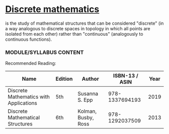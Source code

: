 # [Discrete mathematics](https://en.wikipedia.org/wiki/Discrete_mathematics) 
is the study of  mathematical structures that can be considered "discrete" (in a way analogous to discrete spaces in topology in which all points are isolated from each other) rather than "continuous" (analogously to continuous functions).

### MODULE/SYLLABUS CONTENT

Recommended Reading:

| **Name** | **Edition** | **Author** | **ISBN-13** / **ASIN** | **Year** |
|---|---|---|---|---|
| Discrete Mathematics with Applications | 5th | Susanna S. Epp | 978-1337694193 | 2019 |
| Discrete Mathematical Structures | 6th | Kolman, Busby, Ross | 978-1292037509 | 2013 |